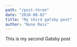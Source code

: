 ```yaml
---
path: "/post-three"
date: "2018-08-02"
title: "My third gatsby post"
author: "Nuno Reis"
---
```


This is my second Gatsby post